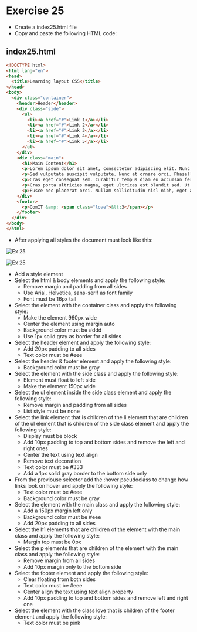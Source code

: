# Exercise 25

* Create a index25.html file
* Copy and paste the following HTML code:

## index25.html
```html
<!DOCTYPE html>
<html lang="en">
<head>
  <title>Learning layout CSS</title>
</head>
<body>
  <div class="container">
    <header>Header</header>
    <div class="side">
      <ul>
        <li><a href="#">Link 1</a></li>
        <li><a href="#">Link 2</a></li>
        <li><a href="#">Link 3</a></li>
        <li><a href="#">Link 4</a></li>
        <li><a href="#">Link 5</a></li>
      </ul>
    </div>
    <div class="main">
      <h1>Main Content</h1>
      <p>Lorem ipsum dolor sit amet, consectetur adipiscing elit. Nunc lorem justo, malesuada nec tempor non, congue ut tellus. Morbi porta ornare risus. Sed eu dictum justo. Phasellus luctus non lacus quis tristique. Quisque dui nibh, porttitor et metus non, elementum sollicitudin risus. Vestibulum ut sapien viverra, varius lorem malesuada, scelerisque lorem. Vestibulum vel nibh dui. Proin quis erat elit. Integer sagittis eu magna sit amet laoreet. Nullam fermentum vehicula consequat. Aenean ultricies condimentum nisi, in viverra mi convallis in. Duis non pharetra turpis. Sed vehicula, lectus in aliquam finibus, purus neque condimentum purus, eget tristique enim lorem non ligula. In vehicula libero sed mi ultrices, sed mollis nulla ornare.</p>
      <p>Sed vulputate suscipit vulputate. Nunc at ornare orci. Phasellus dictum vestibulum lacus ac volutpat. Vivamus congue pellentesque volutpat. Praesent eget dui enim. Donec turpis orci, tristique fermentum sollicitudin ut, tempus sit amet augue. Etiam mattis finibus pellentesque.</p>
      <p>Cras eget consequat sem. Curabitur tempus diam eu accumsan fermentum. Suspendisse sed augue ullamcorper, fermentum ex eu, convallis nisi. Mauris fringilla est eu nisl convallis lacinia. Sed consectetur, dolor ac tempus placerat, lacus metus maximus neque, porttitor gravida dolor ex nec est. Curabitur blandit volutpat neque, eu vestibulum justo aliquam vel. Cras fringilla enim vel pharetra elementum. Etiam eu nibh massa.</p>
      <p>Cras porta ultricies magna, eget ultrices est blandit sed. Ut non ornare arcu. Morbi molestie dictum hendrerit. Curabitur ac quam in dolor blandit pharetra. Class aptent taciti sociosqu ad litora torquent per conubia nostra, per inceptos himenaeos. Integer efficitur bibendum neque ut pellentesque. Nam eu efficitur quam.</p>
      <p>Fusce nec placerat orci. Nullam sollicitudin nisl nibh, eget accumsan augue commodo quis. Nunc dolor tortor, facilisis sed cursus id, ultrices vitae purus. Proin vel neque non tortor facilisis scelerisque. Nullam nec sagittis odio, quis iaculis velit. Nulla aliquet odio dignissim mi posuere, a dictum sapien interdum. Quisque posuere, leo vel pharetra pretium, nunc elit tempus quam, ut feugiat magna mi sed purus. Phasellus cursus eros vel interdum mattis.</p>
    </div>
    <footer>
      <p>ComIT &amp; <span class="love">&lt;3</span></p>
    </footer>
  </div>
</body>
</html>
```


* After applying all styles the document must look like this:

![Ex 25](./results/ex_25.png)

![Ex 25](./results/ex_25b.png)

* Add a style element
* Select the html & body elements and apply the following style:
  * Remove margin and padding from all sides
  * Use Arial, Helvetica, sans-serif as font family
  * Font must be 16px tall
* Select the element with the container class and apply the following style:
  * Make the element 960px wide
  * Center the element using margin auto
  * Background color must be #ddd
  * Use 1px solid gray as border for all sides
* Select the header element and apply the following style:
  * Add 20px padding to all sides
  * Text color must be #eee
* Select the header & footer element and apply the following style:
  * Background color must be gray
* Select the element with the side class and apply the following style:
  * Element must float to left side
  * Make the element 150px wide
* Select the ul element inside the side class element and apply the following style:
  * Remove margin and padding from all sides
  * List style must be none
* Select the link element that is children of the li element that are children of the ul element that is children of the side class element and apply the following style:
  * Display must be block
  * Add 10px padding to top and bottom sides and remove the left and right ones
  * Center the text using text align
  * Remove text decoration
  * Text color must be #333
  * Add a 1px solid gray border to the bottom side only
* From the previouse selector add the :hover pseudoclass to change how links look on hover and apply the following style:
  * Text color must be #eee
  * Background color must be gray
* Select the element with the main class and apply the following style:
  * Add a 150px margin left only
  * Background color must be #eee
  * Add 20px padding to all sides
* Select the h1 elements that are children of the element with the main class and apply the following style:
  * Margin top must be 0px
* Select the p elements that are children of the element with the main class and apply the following style:
  * Remove margin from all sides
  * Add 10px margin only to the bottom side
* Select the footer element and apply the following style:
  * Clear floating from both sides
  * Text color must be #eee
  * Center align the text using text align property
  * Add 10px padding to top and bottom sides and remove left and right one
* Select the element with the class love that is children of the footer element and apply the following style:
  * Text color must be pink